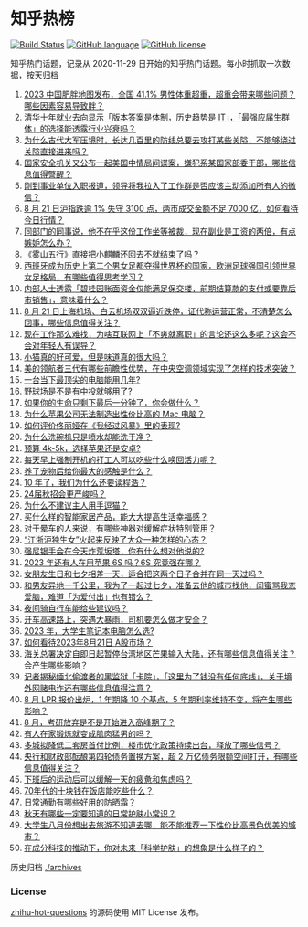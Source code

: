 # 知乎热榜
[![Build Status](https://github.com/ToWeLong/zhihu-hot-questions/workflows/CI/badge.svg)](https://github.com/ToWeLong/zhihu-hot-questions/actions)
[![GitHub language](https://img.shields.io/badge/language-golang-orange.svg)](https://golang.org/)
[![GitHub license](https://img.shields.io/github/license/ToWeLong/zhihu-hot-questions)](https://github.com/ToWeLong/zhihu-hot-questions/blob/main/LICENSE)

知乎热门话题，记录从 2020-11-29 日开始的知乎热门话题。每小时抓取一次数据，按天[归档](./archives)

<!-- BEGIN -->

1. [2023 中国肥胖地图发布，全国 41.1% 男性体重超重，超重会带来哪些问题？哪些因素容易导致胖？](https://www.zhihu.com/question/618341180)
1. [清华十年就业去向显示「版本答案是体制，历史趋势是 IT」，「最强应届生群体」的选择能透露行业兴衰吗？](https://www.zhihu.com/question/617731618)
1. [为什么古代大军压境时，长达几百里的防线总要去攻打某些关隘，不能够绕过关隘直接进来吗？](https://www.zhihu.com/question/614414835)
1. [国家安全机关又公布一起美国中情局间谍案，嫌犯系某国家部委干部，哪些信息值得警醒？](https://www.zhihu.com/question/618346748)
1. [刚到事业单位入职报道，领导将我拉入了工作群是否应该主动添加所有人的微信？](https://www.zhihu.com/question/617241870)
1. [8 月 21 日沪指跌逾 1% 失守 3100 点，两市成交金额不足 7000 亿，如何看待今日行情？](https://www.zhihu.com/question/618349396)
1. [同部门的同事说，他不在乎这份工作坐等被裁，现在副业是工资的两倍，有点嫉妒怎么办？](https://www.zhihu.com/question/617182483)
1. [《雾山五行》直接把小麒麟还回去不就结束了吗？](https://www.zhihu.com/question/414481860)
1. [西班牙成为历史上第二个男女足都夺得世界杯的国家，欧洲足球强国引领世界女足格局，有哪些值得思考学习？](https://www.zhihu.com/question/618284445)
1. [内部人士透露「碧桂园账面资金仅能满足保交楼，前期结算款的支付或要靠后市销售」，意味着什么？](https://www.zhihu.com/question/618303588)
1. [8 月 21 日上海机场、白云机场双双逼近跌停，证代称运营正常，不清楚怎么回事，哪些信息值得关注？](https://www.zhihu.com/question/618368044)
1. [现在工作那么难找，为啥互联网上「不爽就离职」的言论还这么多呢？这会不会对年轻人有误导？](https://www.zhihu.com/question/617922051)
1. [小猫真的好可爱，但是味道真的很大吗？](https://www.zhihu.com/question/612979289)
1. [美的领航者三代有哪些前瞻性优势，在中央空调领域实现了怎样的技术突破？](https://www.zhihu.com/question/618362767)
1. [一台当下最顶尖的电脑能用几年?](https://www.zhihu.com/question/617114261)
1. [野球场是不是有中投就够用了?](https://www.zhihu.com/question/618130474)
1. [如果你的生命只剩下最后一分钟了，你会做什么？](https://www.zhihu.com/question/617369569)
1. [为什么苹果公司无法制造出性价比高的 Mac 电脑？](https://www.zhihu.com/question/617871911)
1. [如何评价佟丽娅在《我经过风暴》里的表现?](https://www.zhihu.com/question/617377826)
1. [为什么洗碗机只是喷水却能洗干净？](https://www.zhihu.com/question/617346278)
1. [预算 4k-5k，选择苹果还是安卓?](https://www.zhihu.com/question/614528561)
1. [每天早上强制开机的打工人可以吃些什么唤回活力呢？](https://www.zhihu.com/question/617356677)
1. [养了宠物后给你最大的感触是什么？](https://www.zhihu.com/question/618232536)
1. [10 年了，我们为什么还要读程浩？](https://www.zhihu.com/question/616773172)
1. [24届秋招会更严峻吗？](https://www.zhihu.com/question/614023332)
1. [为什么不建议主人用手逗猫？](https://www.zhihu.com/question/616815666)
1. [买什么样的智能家居产品，能大大提高生活幸福感？](https://www.zhihu.com/question/614166658)
1. [对于晕车的人来说，有哪些神器对缓解症状特别管用？](https://www.zhihu.com/question/617601571)
1. [“江浙沪独生女”火起来反映了大众一种怎样的心态？](https://www.zhihu.com/question/617689081)
1. [强尼银手会在今天炸荒坂塔，你有什么想对他说的?](https://www.zhihu.com/question/618233962)
1. [2023 年还有人在用苹果 6S 吗？6S 究竟强在哪？](https://www.zhihu.com/question/617172791)
1. [女朋友生日和七夕相差一天，适合把这两个日子合并在同一天过吗？](https://www.zhihu.com/question/616784855)
1. [和男友异地一千公里，我为了一起过七夕，准备去他的城市找他，闺蜜骂我恋爱脑，难道「为爱付出」也有错么？](https://www.zhihu.com/question/617930263)
1. [夜间骑自行车能给些建议吗？](https://www.zhihu.com/question/617571703)
1. [开车高速路上，突遇大暴雨，司机要怎么做才安全？](https://www.zhihu.com/question/607950128)
1. [2023 年，大学生笔记本电脑怎么选?](https://www.zhihu.com/question/615190421)
1. [如何看待2023年8月21日 A股市场？](https://www.zhihu.com/question/618345518)
1. [海关总署决定自即日起暂停台湾地区芒果输入大陆，还有哪些信息值得关注？会产生哪些影响？](https://www.zhihu.com/question/618381078)
1. [记者揭秘缅北偷渡者的黑监狱「卡院」，「这里为了钱没有任何底线」，关于境外网赌电诈还有哪些信息值得注意？](https://www.zhihu.com/question/618368991)
1. [8 月 LPR 报价出炉，1 年期降 10 个基点，5 年期利率维持不变，将产生哪些影响？](https://www.zhihu.com/question/618346700)
1. [8 月，考研放弃是不是开始进入高峰期了？](https://www.zhihu.com/question/412168261)
1. [有人在家锻炼就变成肌肉猛男的吗？](https://www.zhihu.com/question/614929848)
1. [多城拟降低二套房首付比例，楼市优化政策持续出台，释放了哪些信号？](https://www.zhihu.com/question/618357154)
1. [央行和财政部酝酿第四轮债务置换方案，超 2 万亿债务限额空间打开，有哪些信息值得关注？](https://www.zhihu.com/question/618364156)
1. [下班后的运动后可以缓解一天的疲惫和焦虑吗？](https://www.zhihu.com/question/616889590)
1. [70年代的十块钱在饭店能吃些什么？](https://www.zhihu.com/question/470843839)
1. [日常通勤有哪些好用的防晒霜？](https://www.zhihu.com/question/614183770)
1. [秋天有哪些一定要知道的日常护肤小常识？](https://www.zhihu.com/question/615983321)
1. [大学生八月份想出去旅游不知道去哪，能不能推荐一下性价比高景色优美的城市？](https://www.zhihu.com/question/612018419)
1. [在成分科技的推动下，你对未来「科学护肤」的想象是什么样子的？](https://www.zhihu.com/question/615398623)

<!-- END -->

历史归档 [./archives](./archives)


### License
[zhihu-hot-questions](https://github.com/towelong/zhihu-hot-questions) 的源码使用 MIT License 发布。